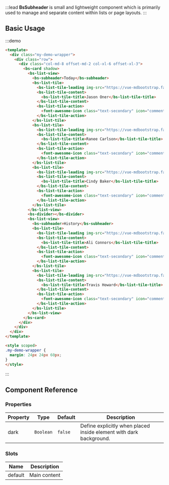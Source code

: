 :::lead
**BsSubheader** is small and lightweight component which is primarily used to manage and separate content within
lists or page layouts.
:::


## Basic Usage

:::demo
```html
<template>
  <div class="my-demo-wrapper">
    <div class="row">
      <div class="col-md-8 offset-md-2 col-xl-6 offset-xl-3">
        <bs-card shadow>
          <bs-list-view>
            <bs-subheader>Today</bs-subheader>
            <bs-list-tile>
              <bs-list-tile-leading img-src="https://vue-mdbootstrap.fajarconsultant.com/img/1.jpg" circle></bs-list-tile-leading>
              <bs-list-tile-content>
                <bs-list-tile-title>Jason Oner</bs-list-tile-title>
              </bs-list-tile-content>
              <bs-list-tile-action>
                <font-awesome-icon class="text-secondary" icon="comment-alt" size="lg"></font-awesome-icon>
              </bs-list-tile-action>
            </bs-list-tile>
            <bs-list-tile>
              <bs-list-tile-leading img-src="https://vue-mdbootstrap.fajarconsultant.com/img/2.jpg" circle></bs-list-tile-leading>
              <bs-list-tile-content>
                <bs-list-tile-title>Ranee Carlson</bs-list-tile-title>
              </bs-list-tile-content>
              <bs-list-tile-action>
                <font-awesome-icon class="text-secondary" icon="comment-alt" size="lg"></font-awesome-icon>
              </bs-list-tile-action>
            </bs-list-tile>
            <bs-list-tile>
              <bs-list-tile-leading img-src="https://vue-mdbootstrap.fajarconsultant.com/img/3.jpg" circle></bs-list-tile-leading>
              <bs-list-tile-content>
                <bs-list-tile-title>Cindy Baker</bs-list-tile-title>
              </bs-list-tile-content>
              <bs-list-tile-action>
                <font-awesome-icon class="text-secondary" icon="comment-alt" size="lg"></font-awesome-icon>
              </bs-list-tile-action>
            </bs-list-tile>
          </bs-list-view>
          <bs-divider></bs-divider>
          <bs-list-view>
            <bs-subheader>History</bs-subheader>
            <bs-list-tile>
              <bs-list-tile-leading img-src="https://vue-mdbootstrap.fajarconsultant.com/img/4.jpg" circle></bs-list-tile-leading>
              <bs-list-tile-content>
                <bs-list-tile-title>Ali Connors</bs-list-tile-title>
              </bs-list-tile-content>
              <bs-list-tile-action>
                <font-awesome-icon class="text-secondary" icon="comment-alt" size="lg"></font-awesome-icon>
              </bs-list-tile-action>
            </bs-list-tile>
            <bs-list-tile>
              <bs-list-tile-leading img-src="https://vue-mdbootstrap.fajarconsultant.com/img/5.jpg" circle></bs-list-tile-leading>
              <bs-list-tile-content>
                <bs-list-tile-title>Travis Howard</bs-list-tile-title>
              </bs-list-tile-content>
              <bs-list-tile-action>
                <font-awesome-icon class="text-secondary" icon="comment-alt" size="lg"></font-awesome-icon>
              </bs-list-tile-action>
            </bs-list-tile>
          </bs-list-view>
        </bs-card>
      </div>
    </div>
  </div>
</template>

<style scoped>
.my-demo-wrapper {
  margin: 24px 24px 60px;
}
</style>
```
:::


## Component Reference

### Properties

<div class="cmp-property">

| Property     | Type        | Default  | Description |
|--------------|-------------|----------|-------------|
| dark         | `Boolean`   | `false`  | Define explicitly when placed inside element with dark background. |

</div>


### Slots

<div class="cmp-property">

| Name    | Description  |
|---------|--------------|
| default | Main content |

</div>
